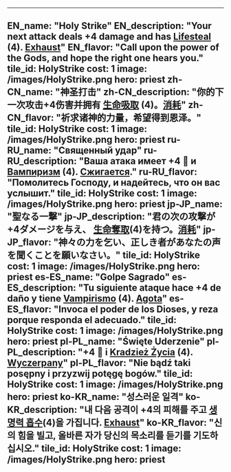---

EN_name: "Holy Strike"
EN_description: "Your next attack deals +4 damage and has  <u>Lifesteal</u> (4). <u>Exhaust</u>"
EN_flavor: "Call upon the power of the Gods, and hope the right one hears you."
tile_id: HolyStrike
cost: 1
image: /images/HolyStrike.png
hero: priest
zh-CN_name: "神圣打击"
zh-CN_description: "你的下一次攻击+4伤害并拥有 <u>生命吸取</u> (4)。<u>消耗</u>"
zh-CN_flavor: "祈求诸神的力量，希望得到恩泽。"
tile_id: HolyStrike
cost: 1
image: /images/HolyStrike.png
hero: priest
ru-RU_name: "Священный удар"
ru-RU_description: "Ваша атака имеет +4 🔸 и  <u>Вампиризм</u> (4). <u>Сжигается</u>."
ru-RU_flavor: "Помолитесь Господу, и надейтесь, что он вас услышит."
tile_id: HolyStrike
cost: 1
image: /images/HolyStrike.png
hero: priest
jp-JP_name: "聖なる一撃"
jp-JP_description: "君の次の攻撃が+4ダメージを与え、 <u>生命奪取</u>(4)を持つ。<u>消耗</u>"
jp-JP_flavor: "神々の力を乞い、正しき者があなたの声を聞くことを願いなさい。"
tile_id: HolyStrike
cost: 1
image: /images/HolyStrike.png
hero: priest
es-ES_name: "Golpe Sagrado"
es-ES_description: "Tu siguiente ataque hace +4 de daño y tiene  <u>Vampirismo</u> (4). <u>Agota</u>"
es-ES_flavor: "Invoca el poder de los Dioses, y reza porque responda el adecuado."
tile_id: HolyStrike
cost: 1
image: /images/HolyStrike.png
hero: priest
pl-PL_name: "Święte Uderzenie"
pl-PL_description: "+4 🔸 i  <u>Kradzież Życia</u> (4). <u>Wyczerpany</u>"
pl-PL_flavor: "Nie bądź taki posępny i przyzwij potęgę bogów."
tile_id: HolyStrike
cost: 1
image: /images/HolyStrike.png
hero: priest
ko-KR_name: "성스러운 일격"
ko-KR_description: "내 다음 공격이 +4의 피해를 주고  <u>생명력 흡수</u>(4)을 가집니다. <u>Exhaust</u>"
ko-KR_flavor: "신의 힘을 빌고, 올바른 자가 당신의 목소리를 듣기를 기도하십시오."
tile_id: HolyStrike
cost: 1
image: /images/HolyStrike.png
hero: priest
---